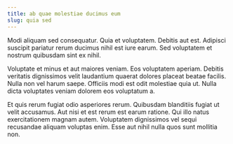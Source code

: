 ```yaml
---
title: ab quae molestiae ducimus eum
slug: quia sed
---
```


Modi aliquam sed consequatur. Quia et voluptatem. Debitis aut est. Adipisci suscipit pariatur rerum ducimus nihil est iure earum. Sed voluptatem et nostrum quibusdam sint ex nihil.

Voluptate et minus et aut maiores veniam. Eos voluptatem aperiam. Debitis veritatis dignissimos velit laudantium quaerat dolores placeat beatae facilis. Nulla non vel harum saepe. Officiis modi est odit molestiae quia ut. Nulla dicta voluptates veniam dolorem eos voluptatum a.

Et quis rerum fugiat odio asperiores rerum. Quibusdam blanditiis fugiat ut velit accusamus. Aut nisi et est rerum est earum ratione. Qui illo natus exercitationem magnam autem. Voluptatem dignissimos vel sequi recusandae aliquam voluptas enim. Esse aut nihil nulla quos sunt mollitia non.
